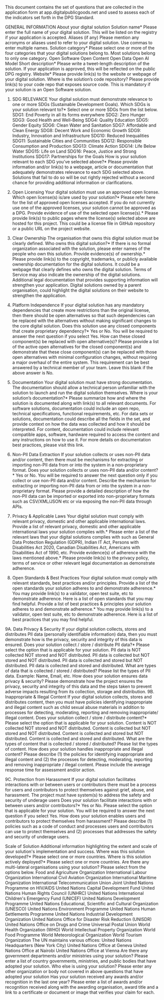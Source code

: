This document contains the set of questions that are collected in the application form at app.digitalpublicgoods.net  and used to assess each of the indicators set forth in the DPG Standard.
 
GENERAL INFORMATION
About your digital solution
Solution name*
Please enter the full name of your digital solution. This will be listed on the registry if your application is accepted.
Aliases (if any)
Please mention any acronyms or aliases used to refer to your digital solution. Use commas to enter multiple names.
Solution category*
Please select one or more of the four categories that your digital solutions belong to. Most solutions belong to only one category.
Open Software
Open Content
Open Data
Open AI Model
Short description*
Please write a tweet-length description of the solution. If your application is approved, this will be reflected on the public DPG registry.
Website*
Please provide link(s) to the website or webpage of your digital solution.
Where is the solution’s code repository?
Please provide link(s) to your code repo that exposes source code. This is mandatory if your solution is an Open Software solution.

1. SDG RELEVANCE
Your digital solution must demonstrate relevance to one or more SDGs (Sustainable Development Goals).
Which SDGs is your solution relevant to?*
Select one or more SDGs from the list below.
SDG1: End Poverty in all its forms everywhere
SDG2: Zero Hunger
SDG3: Good Health and Well-Being
SDG4: Quality Education
SDG5: Gender Equity
SDG6: Clean Water and Sanitation
SDG7: Affordable and Clean Energy
SDG8: Decent Work and Economic Growth
SDG9: Industry, Innovation and Infrastructure
SDG10: Reduced Inequalities
SDG11: Sustainable Cities and Communities
SDG12: Responsible Consumption and Production
SDG13: Climate Action
SDG14: Life Below Water
SDG15: Life on Land
SDG16: Peace, Justice and Strong Institutions
SDG17: Partnerships for the Goals
How is your solution relevant to each SDG you’ve selected above?*
Please provide information and/or link(s) to a webpage, article or documentation that adequately demonstrates relevance to each SDG selected above. Solutions that fail to do so will be out rightly rejected without a second chance for providing additional information or clarifications.

2. Open Licensing
Your digital solution must use an approved open license.
Which open license(s) is/are used by your solution?*
Please refer here for the list of approved open licenses accepted. If you do not currently use one of the approved licenses, your solution cannot be approved as a DPG.
Provide evidence of use of the selected open license(s).*
Please provide link(s) to public pages where the license(s) selected above are hosted for this project. This could be a license file in GitHub repository or a public URL on the project website.

3. Clear Ownership
The organisation that owns this digital solution must be clearly defined.
Who owns this digital solution?*
If there is no formal organization associated with the solution, please enter names of the people who own this solution.
Provide evidence(s) of ownership.*
Please provide link(s) to the copyright, trademarks, or publicly available ownership documentation for the digital solutions. It could be a webpage that clearly defines who owns the digital solution. Terms of Service may also indicate the ownership of the digital solutions. Additional legal documentation that provides supporting information will strengthen your application. Digital solutions owned by a parent organisation, could highlight the digital solutions on their website to strengthen the application.

4. Platform Independence
If your digital solution has any mandatory dependencies that create more restrictions than the original license, then there should be open alternatives so that such dependencies can be replaced with the alternatives without making significant changes to the core digital solution.
Does this solution use any closed components that create proprietary dependency?*
Yes or No. You will be required to answer the next question if you select Yes.
How can these closed component(s) be replaced with open alternative(s)?
Please provide a list of the active open alternatives for the closed component(s) and demonstrate that these close component(s) can be replaced with those open alternatives with minimal configuration changes, without requiring a major overhaul of the entire system. This requirement can be best answered by a technical member of your team. Leave this blank if the above answer is No.

5. Documentation
Your digital solution must have strong documentation. The documentation should allow a technical person unfamiliar with the solution to launch and run the digital solution themselves.
Where is your solution’s documentation?*
Please summarize how and where the solution is documented along with link(s) to all relevant documents.
For software solutions, documentation could include an open repo, technical specifications, functional requirements, etc.
For data sets or solutions, documentation could describe all the fields in the set, and provide context on how the data was collected and how it should be interpreted.
For content, documentation could include relevant compatible apps, software, hardware required to access the content and any instructions on how to use it.
For more details on documentation best practices, please visit this link.

6. Non-PII Data Extraction
If your solution collects or uses non-PII data and/or content, then there must be mechanisms for extracting or importing non-PII data from or into the system in a non-proprietary format.
Does your solution collects or uses non-PII data and/or content?*
Yes or No. You will be required to answer the next question only if you collect or use non-PII data and/or content.
Describe the mechanism for extracting or importing non-PII data from or into the system in a non-proprietary format.
Please provide a detailed description of how the non-PII data can be imported or exported into non-proprietary formats such as CSV/XML/JSON etc or via exposing the non-PII data through APIs.

7. Privacy & Applicable Laws
Your digital solution must comply with relevant privacy, domestic and other applicable international laws.
Provide a list of relevant privacy, domestic and other applicable international laws your solution complies with.*
Please enter a list of the relevant laws that your digital solutions complies with such as General Data Protection Regulation (GDPR), Indian IT Act, Persons with Disabilities Act 2020, Canadian Disabilities Act, Americans with Disabilities Act of 1990, etc.
Provide evidence(s) of adherence with the laws mentioned above.*
Please provide link(s) to the privacy policy, terms of service or other relevant legal documentation as demonstrate adherence.

8. Open Standards & Best Practices
Your digital solution must comply with relevant standards, best practices and/or principles.
Provide a list of the open standards your solution adheres to and demonstrate adherence.*
You may provide link(s) to a validator, open test suite, etc to demonstrate adherence. Here is a list of open standards that you may find helpful.
Provide a list of best practices & principles your solution adheres to and demonstrate adherence.*
You may provide link(s) to a validator, open test suite, etc to demonstrate adherence. Here is a list of best practices that you may find helpful.

9A. Data Privacy & Security
If your digital solution collects, stores and distributes PII data (personally identifiable information) data, then you must demonstrate how is the privacy, security and integrity of this data is ensured.
Does your solution collect / store / distribute PII data?*
Please select the option that is applicable for your solution.
PII data is NOT collected NOT stored and NOT distributed.
PII data is collected but NOT stored and NOT distributed.
PII data is collected and stored but NOT distributed.
PII data is collected and stored and distributed.
What are types of data that is collected / stored / distributed?
Please list the types of PII data. Example: Name, Email, etc.
How does your solution ensures data privacy & security?
Please demonstrate how the project ensures the privacy, security and integrity of this data and the steps taken to prevent adverse impacts resulting from its collection, storage and distribution.
9B. Inappropriate & Illegal Content
If your digital solution collects, stores and distributes content, then you must have policies identifying inappropriate and illegal content such as child sexual abuse materials in addition to processes for detecting, moderating, reporting and removing inappropriate/ illegal content.
Does your solution collect / store / distribute content?*
Please select the option that is applicable for your solution.
Content is NOT collected NOT stored and NOT distributed.
Content is collected but NOT stored and NOT distributed.
Content is collected and stored but NOT distributed.
Content is collected and stored and distributed.
What are the types of content that is collected / stored / distributed?
Please list the types of content.
How does your solution handles inappropriate and illegal content?
Please describe (1) the policies for identifying inappropriate and illegal content and (2) the processes for detecting, moderating, reporting and removing inappropriate / illegal content. Please include the average response time for assessment and/or action.

9C. Protection from Harassment
If your digital solution facilitates interactions with or between users or contributors there must be a process for users and contributors to protect themselves against grief, abuse, and harassment. The project must have system(s) to address the safety and security of underage users
Does your solution facilitate interactions with or between users and/or contributors?*
Yes or No. Please select the option that is applicable for your solution. You will be required to answer the next question if you select Yes.
How does your solution enables users and contributors to protect themselves from harassment?
Please describe (1) policies such as a code of conduct and processes users and contributors can use to protect themselves and (2) processes that addresses the safety and security of underage users.

Scale of Solution
Additional information highlighting the extent and scale of your solution's implementation and success.
Where was this solution developed?*
Please select one or more countries.
Where is this solution actively deployed?*
Please select one or more countries.
Are there any multi-lateral organisations using your solution?
Please select from the options below.
Food and Agriculture Organization
International Labour Organization
International Civil Aviation Organization
International Maritime Organization
International Telecommunication Union
Joint United Nations Programme on HIV/AIDS
United Nations Capital Development Fund
United Nations Human Rights Council (UNHRC)
United Nations International Children's Emergency Fund (UNICEF)
United Nations Development Programme
United Nations Educational, Scientific and Cultural Organization (UNESCO)
United Nations Environment Programme
United Nations Human Settlements Programme
United Nations Industrial Development Organization
United Nations Office for Disaster Risk Reduction (UNISDR)
United Nations Office on Drugs and Crime
Universal Postal Union
World Health Organization (WHO)
World Intellectual Property Organization
World Food Programme
World Meteorological Organization
World Tourism Organization
The UN maintains various offices:
United Nations Headquarters (New York City)
United Nations Office at Geneva
United Nations Office at Nairobi
United Nations Office at Vienna
Are there any government departments and/or ministries using your solution?
Please enter a list of country governments, ministries, and public bodies that have adopted your solution.
Who else is using your solution?
Please enter any other organization or body not covered in above questions that have adopted your solution
Has your solution received any awards and/or recognition in the last one year?
Please enter a list of awards and/or recognition received along with the awarding organisation, award title and a link to a certificate or document or image that verifies your claim for each.

